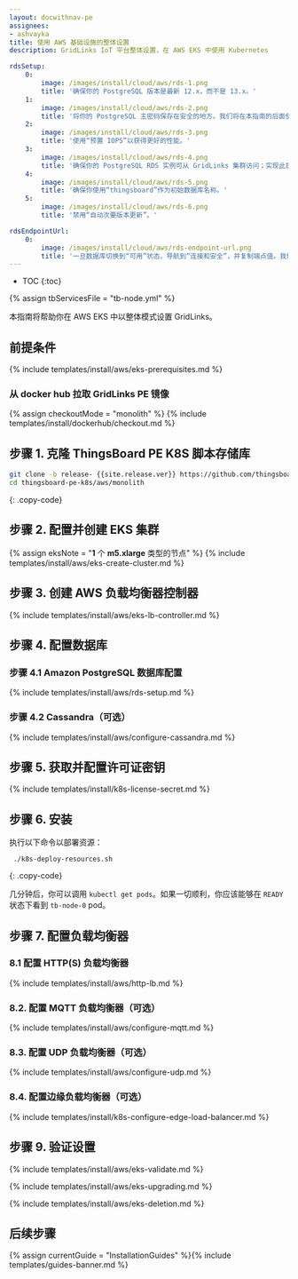 ```yaml
---
layout: docwithnav-pe
assignees:
- ashvayka
title: 使用 AWS 基础设施的整体设置
description: GridLinks IoT 平台整体设置，在 AWS EKS 中使用 Kubernetes

rdsSetup:
    0:
        image: /images/install/cloud/aws/rds-1.png
        title: '确保你的 PostgreSQL 版本是最新 12.x，而不是 13.x。'
    1:
        image: /images/install/cloud/aws/rds-2.png
        title: '将你的 PostgreSQL 主密码保存在安全的地方。我们将在本指南的后面使用它，用 YOUR_RDS_PASSWORD 表示。'
    2:
        image: /images/install/cloud/aws/rds-3.png
        title: '使用“预置 IOPS”以获得更好的性能。'
    3:
        image: /images/install/cloud/aws/rds-4.png
        title: '确保你的 PostgreSQL RDS 实例可从 GridLinks 集群访问；实现此目的的最简单方法是在同一个 VPC 中部署 PostgreSQL RDS 实例，并使用“eksctl-thingsboard-cluster-ClusterSharedNodeSecurityGroup-*”安全组。'
    4:
        image: /images/install/cloud/aws/rds-5.png
        title: '确保你使用“thingsboard”作为初始数据库名称。'
    5:
        image: /images/install/cloud/aws/rds-6.png
        title: '禁用“自动次要版本更新”。'

rdsEndpointUrl:
    0:
        image: /images/install/cloud/aws/rds-endpoint-url.png
        title: '一旦数据库切换到“可用”状态，导航到“连接和安全”，并复制端点值。我们将在本指南的后面使用它，用 **YOUR_RDS_ENDPOINT_URL** 表示。'
---
```


* TOC
{:toc}

{% assign tbServicesFile = "tb-node.yml" %}

本指南将帮助你在 AWS EKS 中以整体模式设置 GridLinks。

## 前提条件

{% include templates/install/aws/eks-prerequisites.md %}

### 从 docker hub 拉取 GridLinks PE 镜像

{% assign checkoutMode = "monolith" %}
{% include templates/install/dockerhub/checkout.md %}

## 步骤 1. 克隆 ThingsBoard PE K8S 脚本存储库

```bash
git clone -b release- {{site.release.ver}} https://github.com/thingsboard/thingsboard-pe-k8s.git --depth 1
cd thingsboard-pe-k8s/aws/monolith
```
{: .copy-code}

## 步骤 2. 配置并创建 EKS 集群

{% assign eksNote = "**1** 个 **m5.xlarge** 类型的节点" %}
{% include templates/install/aws/eks-create-cluster.md %}

## 步骤 3. 创建 AWS 负载均衡器控制器

{% include templates/install/aws/eks-lb-controller.md %}

## 步骤 4. 配置数据库

### 步骤 4.1 Amazon PostgreSQL 数据库配置

{% include templates/install/aws/rds-setup.md %}

### 步骤 4.2 Cassandra（可选）

{% include templates/install/aws/configure-cassandra.md %}

## 步骤 5. 获取并配置许可证密钥

{% include templates/install/k8s-license-secret.md %}

## 步骤 6. 安装

执行以下命令以部署资源：

```
 ./k8s-deploy-resources.sh
```
{: .copy-code}

几分钟后，你可以调用 `kubectl get pods`。如果一切顺利，你应该能够在 `READY` 状态下看到 `tb-node-0` pod。

## 步骤 7. 配置负载均衡器

### 8.1 配置 HTTP(S) 负载均衡器

{% include templates/install/aws/http-lb.md %}

### 8.2. 配置 MQTT 负载均衡器（可选）

{% include templates/install/aws/configure-mqtt.md %}

### 8.3. 配置 UDP 负载均衡器（可选）

{% include templates/install/aws/configure-udp.md %}

### 8.4. 配置边缘负载均衡器（可选）

{% include templates/install/k8s-configure-edge-load-balancer.md %}

## 步骤 9. 验证设置

{% include templates/install/aws/eks-validate.md %}

{% include templates/install/aws/eks-upgrading.md %}

{% include templates/install/aws/eks-deletion.md %}

## 后续步骤

{% assign currentGuide = "InstallationGuides" %}{% include templates/guides-banner.md %}